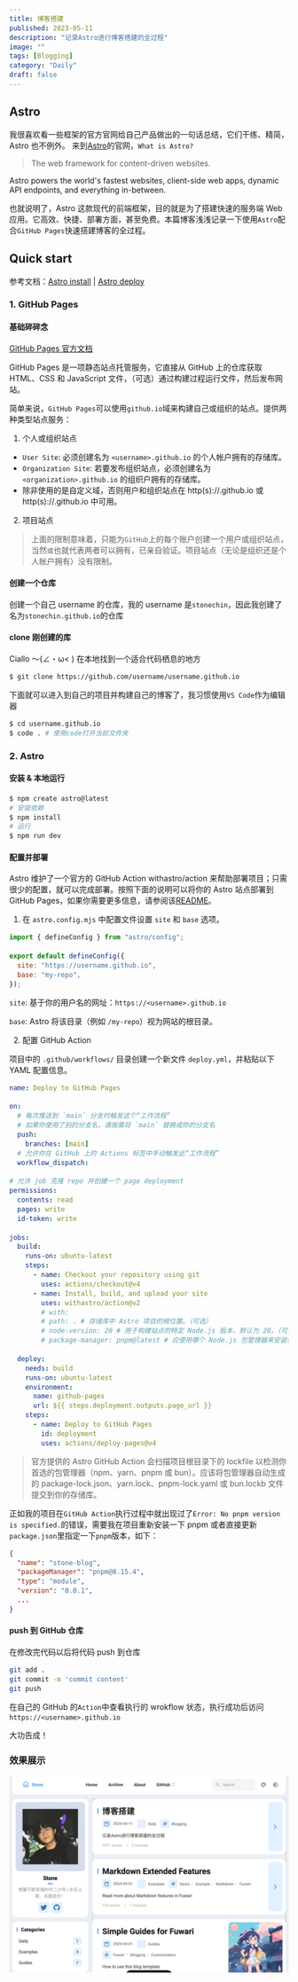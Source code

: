 ```yaml
---
title: 博客搭建
published: 2023-05-11
description: "记录Astro进行博客搭建的全过程"
image: ""
tags: [Blogging]
category: "Daily"
draft: false
---
```


## Astro

我很喜欢看一些框架的官方官网给自己产品做出的一句话总结，它们干练、精简，Astro 也不例外。
来到[Astro](https://astro.build/)的官网，`What is Astro?`

> The web framework for content-driven websites.

Astro powers the world's fastest websites, client-side web apps, dynamic API endpoints, and everything in-between.

也就说明了，Astro 这款现代的前端框架，目的就是为了搭建快速的服务端 Web 应用。它高效、快捷、部署方面，甚至免费。本篇博客浅浅记录一下使用`Astro`配合`GitHub Pages`快速搭建博客的全过程。

## Quick start

参考文档：[Astro install](https://docs.astro.build/en/install/auto/) | [Astro deploy](https://docs.astro.build/en/guides/deploy/github/)

### 1. GitHub Pages

#### 基础碎碎念

[GitHub Pages 官方文档](https://docs.github.com/zh/pages/getting-started-with-github-pages/about-github-pages#types-of-github-pages-sites)

GitHub Pages 是一项静态站点托管服务，它直接从 GitHub 上的仓库获取 HTML、CSS 和 JavaScript 文件，（可选）通过构建过程运行文件，然后发布网站。

简单来说，`GitHub Pages`可以使用`github.io`域来构建自己或组织的站点。提供两种类型站点服务：

1. 个人或组织站点

- `User Site`: 必须创建名为 `<username>.github.io` 的个人帐户拥有的存储库。
- `Organization Site`: 若要发布组织站点，必须创建名为 `<organization>.github.io` 的组织户拥有的存储库。
- 除非使用的是自定义域，否则用户和组织站点在 http(s)://<username>.github.io 或 http(s)://<organization>.github.io 中可用。

2. 项目站点

> 上面的限制意味着，只能为`GitHub`上的每个账户创建一个用户或组织站点，当然`或`也就代表两者可以拥有，已亲自验证。项目站点（无论是组织还是个人帐户拥有）没有限制。

#### 创建一个仓库

创建一个自己 username 的仓库，我的 username 是`stonechin`，因此我创建了名为`stonechin.github.io`的仓库

#### clone 刚创建的库

Ciallo ～(∠・ω< )
在本地找到一个适合代码栖息的地方

```bash
$ git clone https://github.com/username/username.github.io
```

下面就可以进入到自己的项目并构建自己的博客了，我习惯使用`VS Code`作为编辑器

```bash
$ cd username.github.io
$ code . # 使用code打开当前文件夹
```

### 2. Astro

#### 安装 & 本地运行

```bash
$ npm create astro@latest
# 安装依赖
$ npm install
# 运行
$ npm run dev
```

#### 配置并部署

Astro 维护了一个官方的 GitHub Action withastro/action 来帮助部署项目；只需很少的配置，就可以完成部署。按照下面的说明可以将你的 Astro 站点部署到 GitHub Pages，如果你需要更多信息，请参阅该[README](https://github.com/withastro/action)。

1. 在 `astro.config.mjs` 中配置文件设置 `site` 和 `base` 选项。

```javascript
import { defineConfig } from "astro/config";

export default defineConfig({
  site: "https://username.github.io",
  base: "my-repo",
});
```

`site`: 基于你的用户名的网址：`https://<username>.github.io`

`base`: Astro 将该目录（例如 `/my-repo`）视为网站的根目录。

2. 配置 GitHub Action

项目中的 `.github/workflows/` 目录创建一个新文件 `deploy.yml`，并粘贴以下 YAML 配置信息。

```yaml
name: Deploy to GitHub Pages

on:
  # 每次推送到 `main` 分支时触发这个“工作流程”
  # 如果你使用了别的分支名，请按需将 `main` 替换成你的分支名
  push:
    branches: [main]
  # 允许你在 GitHub 上的 Actions 标签中手动触发此“工作流程”
  workflow_dispatch:

# 允许 job 克隆 repo 并创建一个 page deployment
permissions:
  contents: read
  pages: write
  id-token: write

jobs:
  build:
    runs-on: ubuntu-latest
    steps:
      - name: Checkout your repository using git
        uses: actions/checkout@v4
      - name: Install, build, and upload your site
        uses: withastro/action@v2
        # with:
        # path: . # 存储库中 Astro 项目的根位置。（可选）
        # node-version: 20 # 用于构建站点的特定 Node.js 版本，默认为 20。（可选）
        # package-manager: pnpm@latest # 应使用哪个 Node.js 包管理器来安装依赖项和构建站点。会根据存储库中的 lockfile 自动检测。（可选）

  deploy:
    needs: build
    runs-on: ubuntu-latest
    environment:
      name: github-pages
      url: ${{ steps.deployment.outputs.page_url }}
    steps:
      - name: Deploy to GitHub Pages
        id: deployment
        uses: actions/deploy-pages@v4
```

> 官方提供的 Astro GitHub Action 会扫描项目根目录下的 lockfile 以检测你首选的包管理器（npm、yarn、pnpm 或 bun）。应该将包管理器自动生成的 package-lock.json、yarn.lock、pnpm-lock.yaml 或 bun.lockb 文件提交到你的存储库。

正如我的项目在`GitHub Action`执行过程中就出现过了`Error: No pnpm version is specified.`的错误，需要我在项目重新安装一下 pnpm 或者直接更新`package.json`里指定一下`pnpm`版本，如下：

```json
{
  "name": "stone-blog",
  "packageManager": "pnpm@8.15.4",
  "type": "module",
  "version": "0.0.1",
  ...
}
```

#### push 到 GitHub 仓库

在修改完代码以后将代码 push 到仓库

```bash
git add .
git commit -m 'commit content'
git push
```

在自己的 GitHub 的`Action`中查看执行的 wrokflow 状态，执行成功后访问`https://<username>.github.io`

大功告成！

### 效果展示

![blog overview](../../assets/images/blog/blog-building/blog-overview.png)
